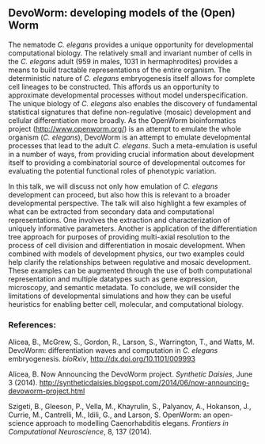 ## DevoWorm: developing models of the (Open) Worm

The nematode _C. elegans_ provides a unique opportunity for developmental computational biology. The relatively small and invariant number of cells in the _C. elegans_ adult (959 in males, 1031 in hermaphrodites) provides a means to build tractable representations of the entire organism. The deterministic nature of _C. elegans_ embryogenesis itself allows for complete cell lineages to be constructed. This affords us an opportunity to approximate developmental processes without model underspecification. The unique biology of _C. elegans_ also enables the discovery of fundamental statistical signatures that define non-regulative (mosaic) development and cellular differentiation more broadly. As the OpenWorm bioinformatics project (http://www.openworm.org/) is an attempt to emulate the whole organism (_C. elegans_), DevoWorm is an attempt to emulate developmental processes that lead to the adult _C. elegans_. Such a meta-emulation is useful in a number of ways, from providing crucial information about development itself to providing a combinatorial source of developmental outcomes for evaluating the potential functional roles of phenotypic variation. 

In this talk, we will discuss not only how emulation of _C. elegans_ development can proceed, but also how this is relevant to a broader developmental perspective. The talk will also highlight a few examples of what can be extracted from secondary data and computational representations. One involves the extraction and characterization of uniquely informative parameters. Another is application of the differentiation tree approach for purposes of providing multi-axial resolution to the process of cell division and differentiation in mosaic development. When combined with models of development physics, our two examples could help clarify the relationships between regulative and mosaic development. These examples can be augmented through the use of both computational representation and multiple datatypes such as gene expression, microscopy, and semantic metadata. To conclude, we will consider the limitations of developmental simulations and how they can be useful heuristics for enabling better cell, molecular, and computational biology.  

### References:
Alicea, B., McGrew, S., Gordon, R., Larson, S., Warrington, T., and Watts, M.   DevoWorm: differentiation waves and computation in _C. elegans_ embryogenesis. _bioRxiv_, http://dx.doi.org/10.1101/009993

Alicea, B.   Now Announcing the DevoWorm project. _Synthetic Daisies_, June 3 (2014).
http://syntheticdaisies.blogspot.com/2014/06/now-announcing-devoworm-project.html

Szigeti, B., Gleeson, P., Vella, M., Khayrulin, S., Palyanov, A., Hokanson, J., Currie, M., Cantrelli, M., Idili, G., and Larson, S.   OpenWorm: an open-science approach to modelling Caenorhabditis elegans. _Frontiers in Computational Neuroscience_, 8, 137 (2014).
